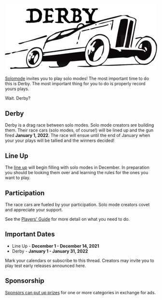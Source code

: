 ![Derby](./../images/derby.png)

[Solomode](https://urlday.cc/fgdvt) invites you to play solo modes!  The most important time to do this is Derby.  The most important thing for you to do is properly record yours plays.

Wait.  Derby?

## Derby
Derby is a drag race between solo modes.  Solo mode creators are building them.  Their race cars (solo modes, of course!) will be lined up and the gun fired **January 1, 2022**.  The race will ensue until the end of January when your your plays will be tallied and the winners decided!

## Line Up
The [line up](https://urlday.cc/l3abt) will begin filling with solo modes in December.  In preparation you should be looking them over and learning the rules for the ones you want to play.

## Participation
The race cars are fueled by your participation.   Solo mode creators covet and appreciate your support.

See the [Players' Guide](https://urlday.cc/1cdof) for more detail on what you need to do.

## Important Dates
* Line Up - **December 1 - December 14, 2021**
* Derby - **January 1 - January 31, 2022**

Mark your calendars or subscribe to this thread.  Creators may invite you to play test early releases announced here.

## Sponsorship
[Sponsors can put up prizes](https://urlday.cc/i0p4m) for one or more categories in exchange for ads.
